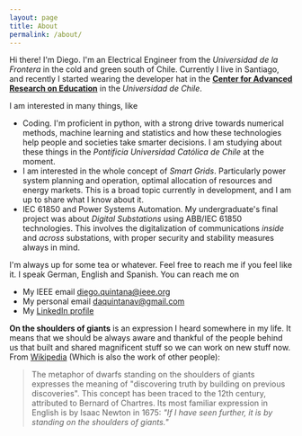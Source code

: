 ```yaml
---
layout: page
title: About
permalink: /about/
---
```


Hi there! I'm Diego. I'm an Electrical Engineer from the *Universidad de la Frontera* in the cold and green south of Chile. Currently I live in Santiago, and recently I started wearing the developer hat in the [**Center for Advanced Research on Education**](http://ciae.uchile.cl/) in the *Universidad de Chile*.

I am interested in many things, like

*  Coding. I'm proficient in python, with a strong drive towards numerical methods, machine learning and statistics and how these technologies help people and societies take smarter decisions. I am studying about these things in the *Pontificia Universidad Católica de Chile* at the moment.
*  I am interested in the whole concept of *Smart Grids*. Particularly power system planning and operation, optimal allocation of resources and energy markets. This is a broad topic currently in development, and I am up to share what I know about it.
*  IEC 61850 and Power Systems Automation. My undergraduate's final project was about *Digital Substations* using ABB/IEC 61850 technologies. This involves the digitalization of communications *inside* and *across* substations, with proper security and stability measures always in mind.

I'm always up for some tea or whatever. Feel free to reach me if you feel like it. I speak German, English and Spanish.
 You can reach me on 
 *  My IEEE email [diego.quintana@ieee.org](mailto:diego.quintana@ieee.org)
 *  My personal email [daquintanav@gmail.com](mailto:diego.quintana@ieee.org)
 * My [LinkedIn profile](https://www.linkedin.com/in/diego-quintana-valenzuela/)

**On the shoulders of giants** is an expression I heard somewhere in my life. It means that we should be always aware and thankful of the people behind us that built and shared magnificent stuff so we can work on new stuff now. From [Wikipedia](https://en.wikipedia.org/wiki/Standing_on_the_shoulders_of_giants)  (Which is also the work of other people):

> The metaphor of dwarfs standing on the shoulders of giants expresses the meaning of "discovering truth by building on previous discoveries". This concept has been traced to the 12th century, attributed to Bernard of Chartres. Its most familiar expression in English is by Isaac Newton in 1675: *"If I have seen further, it is by standing on the shoulders of giants."* 

